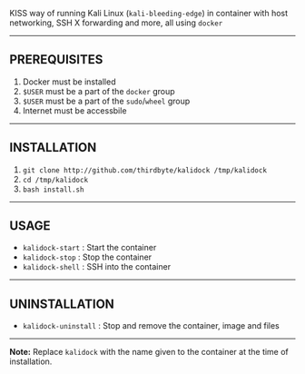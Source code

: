 KISS way of running Kali Linux (`kali-bleeding-edge`) in container with host networking, SSH X forwarding and more, all using `docker`

---

## PREREQUISITES

  1. Docker must be installed
  2. `$USER` must be a part of the `docker` group
  3. `$USER` must be a part of the `sudo`/`wheel` group
  4. Internet must be accessbile

---

## INSTALLATION

  1. `git clone http://github.com/thirdbyte/kalidock /tmp/kalidock`
  2. `cd /tmp/kalidock`
  3. `bash install.sh`

---

## USAGE

- `kalidock-start` : Start the container
- `kalidock-stop` : Stop the container
- `kalidock-shell` : SSH into the container

---

## UNINSTALLATION

- `kalidock-uninstall` : Stop and remove the container, image and files

---

**Note:** Replace `kalidock` with the name given to the container at the time of installation.
